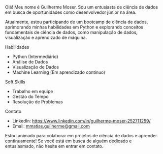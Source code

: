 Olá! Meu nome é Guilherme Moser. Sou um entusiasta de ciência de dados em busca de oportunidades como desenvolvedor júnior na área.

Atualmente, estou participando de um bootcamp de ciência de dados, aprimorando minhas habilidades em Python e explorando conceitos fundamentais de ciência de dados, como manipulação de dados, visualização e aprendizado de máquina.

Habilidades
- Python (Intermediário)
- Análise de Dados
- Visualização de Dados
- Machine Learning (Em aprendizado contínuo)

Soft Skills
- Trabalho em equipe
- Gestão do Tempo
- Resolução de Problemas

Contato
- LinkedIn: https://www.linkedin.com/in/guilherme-moser-252711259/
- Email: mmatias.guilherme@gmail.com

Estou animado para colaborar em projetos de ciência de dados e aprender continuamente! Se você está em busca de alguém dedicado e entusiasmado, não hesite em entrar em contato.
